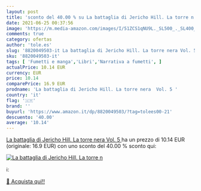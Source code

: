 ```yaml
---
layout: post
title: 'sconto del 40.00 % su La battaglia di Jericho Hill. La torre n  '
date: 2021-06-25 00:37:56
image: 'https://m.media-amazon.com/images/I/51ZCS1qNU9L._SL500_._SL400_.jpg'
comments: true
category: ofertas
author: 'tole.es'
slug: '8820049503-it La battaglia di Jericho Hill. La torre nera Vol. 5'
sku: '8820049503-it'
tags: [ 'Fumetti e manga','Libri','Narrativa a fumetti', ]
actualPrice: 10.14 EUR
currency: EUR
price: 10.14
comparePrice: 16.9 EUR
prodname: 'La battaglia di Jericho Hill. La torre nera  Vol. 5 '
country: 'it'
flag: '🇮🇹'
brand: ''
buyurl: 'https://www.amazon.it/dp/8820049503/?tag=tolees00-21'
descuento: '40.00'
average: '10.14'
---
```


[La battaglia di Jericho Hill. La torre nera  Vol. 5 ](https://www.amazon.it/dp/8820049503/?tag=tolees00-21) ha un prezzo di 10.14 EUR (originale: 16.9 EUR) con uno sconto del 40.00 % sconto qui:

[![La battaglia di Jericho Hill. La torre n](https://m.media-amazon.com/images/I/51ZCS1qNU9L._SL500_._SL400_.jpg)](https://www.amazon.it/dp/8820049503/?tag=tolees00-21)

ℹ️:


[🛒 Acquista qui!!](https://www.amazon.it/dp/8820049503/?tag=tolees00-21)
